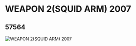 # WEAPON 2(SQUID ARM)  2007
## 57564
![WEAPON 2(SQUID ARM)  2007](https://lc-www-live-s.legocdn.com/media/bricks/5/2/4497139.jpg)